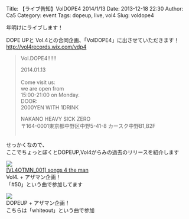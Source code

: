 Title: 【ライブ告知】VolDOPE4 2014/1/13
Date: 2013-12-18 22:30
Author: Ca5
Category: event
Tags: dopeup, live, vol4
Slug: voldope4

年明けにライブします！

DOPE UPと Vol.4との合同企画、「VolDOPE4」に出させていただきます！  
<http://vol4records.wix.com/vdp4>

> Vol.​​​​DOPE4!!!!!!
>
> 2014.01.13  
>  ​  
>  Come visit us:  
>  we are open from  
>  15:00-21:00 on Monday.  
>  DOOR:  
>  2000YEN WITH 1DRINK
>
> NAKANO HEAVY SICK ZERO  
>  〒164-0001東京都中野区中野5-41-8 カースク中野B1,B2F  
>  ​

せっかくなので、  
ここでちょっとぼくとDOPEUP,Vol4がらみの過去のリリースを紹介します

[![](http://www.otherman-records.com/images/releases/VL4OTMN_001.jpg)  
[VL4OTMN\_001] songs 4 the
man](http://www.otherman-records.com/releases/VL4OTMN_001)  
Vol4. + アザマン企画！  
「\#50」という曲で参加してます

[![](http://www.otherman-records.com/images/releases/DPMN001.jpg)](http://www.otherman-records.com/releases/DPMN001)  
DOPEUP + アザマン企画！  
こちらは「whiteout」という曲で参加
